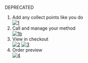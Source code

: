 DEPRECATED

1. Add any collect points like you do<br />
<a href="https://ibb.co/rcTWkTk"><img src="https://i.ibb.co/pRGm2G2/1.png" alt="1" border="0"></a>
2. Call and manage your method<br />
<a href="https://ibb.co/vV50PdW"><img src="https://i.ibb.co/wBH5WQq/1b.png" alt="1b" border="0"></a>
3. View in checkout<br />
<a href="https://ibb.co/jzzg62P"><img src="https://i.ibb.co/RNNzvmk/2.png" alt="2" border="0"></a>
<a href="https://ibb.co/N7g64K3"><img src="https://i.ibb.co/b7jgfX3/3.png" alt="3" border="0"></a>
4. Order preview<br />
<a href="https://ibb.co/0C2fV9h"><img src="https://i.ibb.co/R3bC46z/4.png" alt="4" border="0"></a><br />
